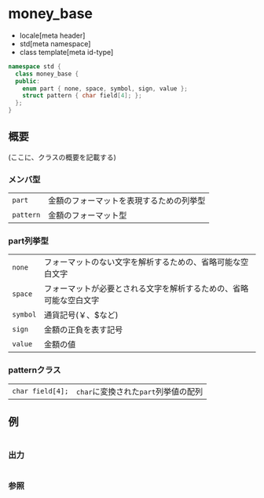 # money_base
* locale[meta header]
* std[meta namespace]
* class template[meta id-type]

```cpp
namespace std {
  class money_base {
  public:
    enum part { none, space, symbol, sign, value };
    struct pattern { char field[4]; };
  };
}
```

## 概要
(ここに、クラスの概要を記載する)

### メンバ型

| | |
|----------------------|--------------------------------------------------------------|
| `part` | 金額のフォーマットを表現するための列挙型 |
| `pattern` | 金額のフォーマット型 |

### part列挙型

| | |
|---------------------|-----------------------------------------------------------------------------------------------------|
| `none` | フォーマットのない文字を解析するための、省略可能な空白文字 |
| `space` | フォーマットが必要とされる文字を解析するための、省略可能な空白文字 |
| `symbol` | 通貨記号(￥、$など) |
| `sign` | 金額の正負を表す記号 |
| `value` | 金額の値 |


### patternクラス

| | |
|-----------------------------|------------------------------------------------------------------------|
| `char field[4];` | `char`に変換された`part`列挙値の配列 |


## 例
```cpp
```

### 出力
```
```

### 参照
